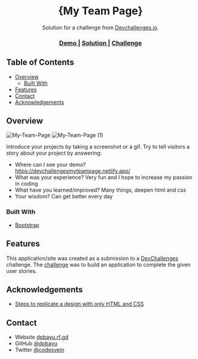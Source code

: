 <!-- Please update value in the {}  -->

<h1 align="center">{My Team Page}</h1>

<div align="center">
   Solution for a challenge from  <a href="https://devchallengesmyteampage.netlify.app/" target="_blank">Devchallenges.io</a>.
</div>

<div align="center">
  <h3>
    <a href="https://devchallengesmyteampage.netlify.app/">
      Demo
    </a>
    <span> | </span>
    <a href="https://devchallenges.io/solutions/Rng2szteW6cHAhKQXcnf">
      Solution
    </a>
    <span> | </span>
    <a href="https://devchallenges.io/challenges/hhmesazsqgKXrTkYkt0U">
      Challenge
    </a>
  </h3>
</div>

<!-- TABLE OF CONTENTS -->

## Table of Contents

- [Overview](#overview)
  - [Built With](#built-with)
- [Features](#features)
- [Contact](#contact)
- [Acknowledgements](#acknowledgements)

<!-- OVERVIEW -->

## Overview

![My-Team-Page](https://user-images.githubusercontent.com/74140729/158059332-7214a543-93d0-4083-a5c3-016cba720b17.png)
![My-Team-Page (1)](https://user-images.githubusercontent.com/74140729/158059334-8f1b81fb-844e-4be0-91da-717efab21a5a.png)

Introduce your projects by taking a screenshot or a gif. Try to tell visitors a story about your project by answering:

- Where can I see your demo? https://devchallengesmyteampage.netlify.app/
- What was your experience? Very fun and I hope to increase my passion in coding
- What have you learned/improved? Many things, deepen html and css
- Your wisdom? Can get better every day

### Built With

<!-- This section should list any major frameworks that you built your project using. Here are a few examples.-->

- [Bootstrap](https://getbootstrap.com/)

## Features

<!-- List the features of your application or follow the template. Don't share the figma file here :) -->

This application/site was created as a submission to a [DevChallenges](https://devchallenges.io/challenges) challenge. The [challenge](https://devchallenges.io/challenges/hhmesazsqgKXrTkYkt0U) was to build an application to complete the given user stories.


## Acknowledgements

<!-- This section should list any articles or add-ons/plugins that helps you to complete the project. This is optional but it will help you in the future. For exmpale -->

- [Steps to replicate a design with only HTML and CSS](https://devchallenges-blogs.web.app/how-to-replicate-design/)

## Contact

- Website [dpbayu.rf.gd](https://dpbayu.rf.gd)
- GitHub [@dpbayu](https://github.com/dpbayu)
- Twitter [@codesvein](https://twitter.comcodesvein)
